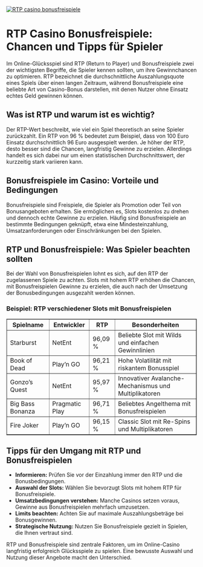 [![RTP casino bonusfreispiele](https://123-caf.pages.dev/gitsignup.png)](https://vrmoo.ru/Bt82HjjY)

<h1>RTP Casino Bonusfreispiele: Chancen und Tipps für Spieler</h1>  <p>Im Online-Glücksspiel sind RTP (Return to Player) und Bonusfreispiele zwei der wichtigsten Begriffe, die Spieler kennen sollten, um ihre Gewinnchancen zu optimieren. RTP bezeichnet die durchschnittliche Auszahlungsquote eines Spiels über einen langen Zeitraum, während Bonusfreispiele eine beliebte Art von Casino-Bonus darstellen, mit denen Nutzer ohne Einsatz echtes Geld gewinnen können.</p>  <h2>Was ist RTP und warum ist es wichtig?</h2> <p>Der RTP-Wert beschreibt, wie viel ein Spiel theoretisch an seine Spieler zurückzahlt. Ein RTP von 96 % bedeutet zum Beispiel, dass von 100 Euro Einsatz durchschnittlich 96 Euro ausgespielt werden. Je höher der RTP, desto besser sind die Chancen, langfristig Gewinne zu erzielen. Allerdings handelt es sich dabei nur um einen statistischen Durchschnittswert, der kurzzeitig stark variieren kann.</p>  <h2>Bonusfreispiele im Casino: Vorteile und Bedingungen</h2> <p>Bonusfreispiele sind Freispiele, die Spieler als Promotion oder Teil von Bonusangeboten erhalten. Sie ermöglichen es, Slots kostenlos zu drehen und dennoch echte Gewinne zu erzielen. Häufig sind Bonusfreispiele an bestimmte Bedingungen geknüpft, etwa eine Mindesteinzahlung, Umsatzanforderungen oder Einschränkungen bei den Spielen.</p>  <h2>RTP und Bonusfreispiele: Was Spieler beachten sollten</h2> <p>Bei der Wahl von Bonusfreispielen lohnt es sich, auf den RTP der zugelassenen Spiele zu achten. Slots mit hohem RTP erhöhen die Chancen, mit Bonusfreispielen Gewinne zu erzielen, die auch nach der Umsetzung der Bonusbedingungen ausgezahlt werden können.</p>  <h3>Beispiel: RTP verschiedener Slots mit Bonusfreispielen</h3> <table border="1" cellpadding="8" cellspacing="0">   <thead>     <tr>       <th>Spielname</th>       <th>Entwickler</th>       <th>RTP</th>       <th>Besonderheiten</th>     </tr>   </thead>   <tbody>     <tr>       <td>Starburst</td>       <td>NetEnt</td>       <td>96,09 %</td>       <td>Beliebte Slot mit Wilds und einfachen Gewinnlinien</td>     </tr>     <tr>       <td>Book of Dead</td>       <td>Play’n GO</td>       <td>96,21 %</td>       <td>Hohe Volatilität mit riskantem Bonusspiel</td>     </tr>     <tr>       <td>Gonzo’s Quest</td>       <td>NetEnt</td>       <td>95,97 %</td>       <td>Innovativer Avalanche-Mechanismus und Multiplikatoren</td>     </tr>     <tr>       <td>Big Bass Bonanza</td>       <td>Pragmatic Play</td>       <td>96,71 %</td>       <td>Beliebtes Angelthema mit Bonusfreispielen</td>     </tr>     <tr>       <td>Fire Joker</td>       <td>Play’n GO</td>       <td>96,15 %</td>       <td>Classic Slot mit Re-Spins und Multiplikatoren</td>     </tr>   </tbody> </table>  <h2>Tipps für den Umgang mit RTP und Bonusfreispielen</h2> <ul>   <li><strong>Informieren:</strong> Prüfen Sie vor der Einzahlung immer den RTP und die Bonusbedingungen.</li>   <li><strong>Auswahl der Slots:</strong> Wählen Sie bevorzugt Slots mit hohem RTP für Bonusfreispiele.</li>   <li><strong>Umsatzbedingungen verstehen:</strong> Manche Casinos setzen voraus, Gewinne aus Bonusfreispielen mehrfach umzusetzen.</li>   <li><strong>Limits beachten:</strong> Achten Sie auf maximale Auszahlungsbeträge bei Bonusgewinnen.</li>   <li><strong>Strategische Nutzung:</strong> Nutzen Sie Bonusfreispiele gezielt in Spielen, die Ihnen vertraut sind.</li> </ul>  <p>RTP und Bonusfreispiele sind zentrale Faktoren, um im Online-Casino langfristig erfolgreich Glücksspiele zu spielen. Eine bewusste Auswahl und Nutzung dieser Angebote macht den Unterschied.</p>